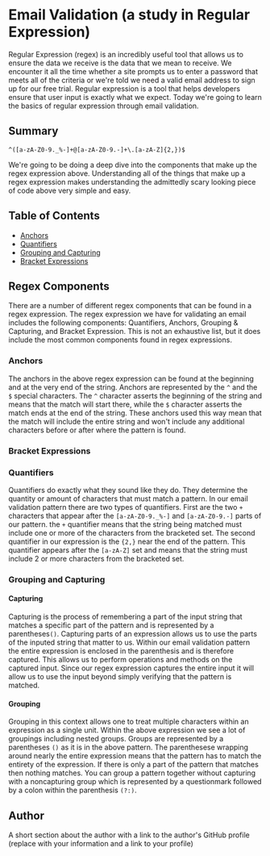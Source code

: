 # Email Validation (a study in Regular Expression)

Regular Expression (regex) is an incredibly useful tool that allows us to ensure the data we receive is the data that
we mean to receive. We encounter it all the time whether a site prompts us to enter a password that meets all 
of the criteria or we're told we need a valid email address to sign up for our free trial. Regular expression is a tool that helps developers ensure that user input is exactly what we expect. Today we're going to learn the basics of regular expression through email validation. 

## Summary
`^([a-zA-Z0-9._%-]+@[a-zA-Z0-9.-]+\.[a-zA-Z]{2,})$`

We're going to be doing a deep dive into the components that make up the regex expression above. Understanding all of the things that make up a regex expression makes understanding the admittedly scary looking piece of code above very simple and easy.

## Table of Contents

- [Anchors](#anchors)
- [Quantifiers](#quantifiers)
- [Grouping and Capturing](#grouping-and-capturing)
- [Bracket Expressions](#bracket-expressions)

## Regex Components

There are a number of different regex components that can be found in a regex expression. The regex expression we have for validating an email includes the following components: Quantifiers, Anchors, Grouping & Capturing, and Bracket Expression. This is not an exhaustive list, but it does include the most common components found in regex expressions. 

### Anchors

The anchors in the above regex expression can be found at the beginning and at the very end of the string. Anchors are represented by the `^` and the `$` special characters. The `^` character asserts the beginning of the string and means that the match will start there, while the `$` character asserts the match ends at the end of the string. These anchors used this way mean that the match will include the entire string and won't include any additional characters before or after where the pattern is found. 

### Bracket Expressions

### Quantifiers
Quantifiers do exactly what they sound like they do. They determine the quantity or amount of characters that must match a pattern. In our email validation pattern there are two types of quantifiers. First are the two `+` characters that appear after the `[a-zA-Z0-9._%-]` and `[a-zA-Z0-9.-]` parts of our pattern. the `+` quantifier means that the string being matched must include one or more of the characters from the bracketed set. The second quantifier in our expression is the `{2,}` near the end of the pattern. This quantifier appears after the `[a-zA-Z]` set and means that the string must include 2 or more characters from the bracketed set. 

### Grouping and Capturing

#### Capturing
Capturing is the process of remembering a part of the input string that matches a specific part of the pattern and is represented by a parentheses`()`. Capturing parts of an expression allows us to use the parts of the inputed string that matter to us. Within our email validation pattern the entire expression is enclosed in the parenthesis and is therefore captured. This allows us to perform operations and methods on the captured input. Since our regex expression captures the entire input it will allow us to use the input beyond simply verifying that the pattern is matched. 

#### Grouping
Grouping in this context allows one to treat multiple characters within an expression as a single unit. Within the above expression we see a lot of groupings including nested groups. Groups are represented by a parentheses `()` as it is in the above pattern. The parenthesese wrapping around nearly the entire expression means that the pattern has to match the entirety of the expression. If there is only a part of the pattern that matches then nothing matches. You can group a pattern together without capturing with a noncapturing group which is represented by a questionmark followed by a colon within the parenthesis `(?:)`. 


## Author

A short section about the author with a link to the author's GitHub profile (replace with your information and a link to your profile)
